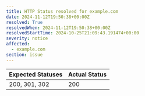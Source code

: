 ```yaml
---
title: HTTP Status resolved for example.com
date: 2024-11-12T19:50:38+00:00Z
resolved: True
resolvedWhen: 2024-11-12T19:50:38+00:00Z
resolvedStartTime: 2024-10-25T21:09:43.191474+00:00
severity: notice
affected:
  - example.com
section: issue
---
```


| Expected Statuses | Actual Status  |
|-------------------|----------------|
| 200, 301, 302 | 200 |
